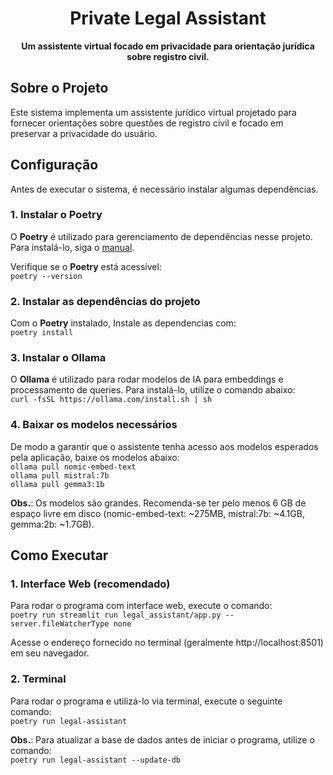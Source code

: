 <div align="center">
  <h1>Private Legal Assistant</h1>
  <p>
    <strong>Um assistente virtual focado em privacidade para orientação jurídica sobre registro civil.</strong>
  </p>
</div>

## Sobre o Projeto

Este sistema implementa um assistente jurídico virtual projetado para fornecer orientações sobre questões de registro civil e focado em preservar a privacidade do usuário.

## Configuração

Antes de executar o sistema, é necessário instalar algumas dependências.

### 1. Instalar o Poetry

O **Poetry** é utilizado para gerenciamento de dependências nesse projeto. Para instalá-lo, siga o [manual](https://python-poetry.org/docs/#ci-recommendations).

Verifique se o **Poetry** está acessível:   
`poetry --version`

### 2. Instalar as dependências do projeto
Com o **Poetry** instalado, Instale as dependencias com:  
`poetry install`

### 3. Instalar o Ollama
O **Ollama** é utilizado para rodar modelos de IA para embeddings e processamento de queries. Para instalá-lo, utilize o comando abaixo:  
`curl -fsSL https://ollama.com/install.sh | sh`

### 4. Baixar os modelos necessários
De modo a garantir que o assistente tenha acesso aos modelos esperados pela aplicação, baixe os modelos abaixo:  
`ollama pull nomic-embed-text`   
`ollama pull mistral:7b`  
`ollama pull gemma3:1b`  

**Obs.**: Os modelos são grandes. Recomenda-se ter pelo menos 6 GB de espaço livre em disco (nomic-embed-text: ~275MB, mistral:7b: ~4.1GB, gemma:2b: ~1.7GB).

## Como Executar

### 1. Interface Web (recomendado)
Para rodar o programa com interface web, execute o comando:   
`poetry run streamlit run legal_assistant/app.py --server.fileWatcherType none`

Acesse o endereço fornecido no terminal (geralmente http://localhost:8501) em seu navegador.

### 2. Terminal
Para rodar o programa e utilizá-lo via terminal, execute o seguinte comando:  
`poetry run legal-assistant`

**Obs.**: Para atualizar a base de dados antes de iniciar o programa, utilize o comando:   
`poetry run legal-assistant --update-db`
